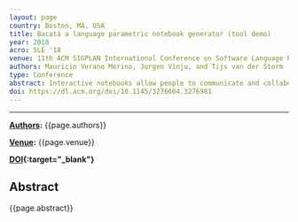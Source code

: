 ```yaml
---
layout: page
country: Boston, MA, USA
title: Bacatá a language parametric notebook generator (tool demo)
year: 2018
acro: SLE '18
venue: 11th ACM SIGPLAN International Conference on Software Language Engineering
authors: Mauricio Verano Merino, Jurgen Vinju, and Tijs van der Storm
type: Conference
abstract: Interactive notebooks allow people to communicate and collaborate through a single rich document that might include live code, multimedia, computed results, and documentation, which is persisted as a whole for reproducibility. Notebooks are currently being used extensively in domains such as data science, data journalism, and machine learning. However, constructing a notebook interface for a new language requires a lot of effort. In this tool paper, we present Bacatá, a language parametric notebook generator for domain-specific languages (DSL) based on the Jupyter framework. Bacatá is designed so that language engineers may reuse existing language components (such as parsers, code generators, interpreters, etc.) as much as possible. Moreover, we explain the design of Bacatá and how DSL notebooks can be generated with minimum effort in the context of the Rascal meta programming system and language workbench.
doi: https://dl.acm.org/doi/10.1145/3276604.3276981
---
```


---

**[Authors](#):** {{page.authors}}

**[Venue](#):** {{page.venue}}

**[DOI]({{page.doi}}){:target="_blank"}** 

## Abstract
{{page.abstract}}
